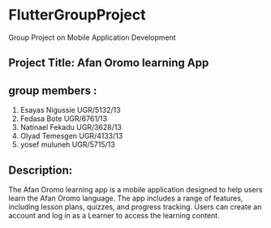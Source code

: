# FlutterGroupProject
Group Project on Mobile Application Development <br/>
## Project Title: Afan Oromo learning App
## group members :<br/>
1. Esayas Nigussie UGR/5132/13<br/>
2. Fedasa Bote UGR/6761/13<br/>
3. Natinael Fekadu UGR/3628/13<br/>
4. Olyad Temesgen UGR/4133/13<br/>
5. yosef muluneh UGR/5715/13<br/>

## Description: <br/>
The Afan Oromo learning app is a mobile application designed to help users learn the Afan Oromo language. The app includes a range of features, including lesson plans, quizzes, and progress tracking. Users can create an account and log in as a Learner to access the learning content.


